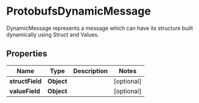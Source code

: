 

# ProtobufsDynamicMessage

DynamicMessage represents a message which can have its structure built dynamically using Struct and Values.
## Properties

Name | Type | Description | Notes
------------ | ------------- | ------------- | -------------
**structField** | **Object** |  |  [optional]
**valueField** | **Object** |  |  [optional]



